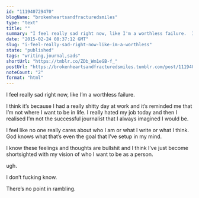 ```yaml
---
id: "111940729470"
blogName: "brokenheartsandfracturedsmiles"
type: "text"
title: ""
summary: "I feel really sad right now, like I'm a worthless failure.  I think it's because I had a really shitty day at work and it's..."
date: "2015-02-24 08:37:12 GMT"
slug: "i-feel-really-sad-right-now-like-im-a-worthless"
state: "published"
tags: "writing,journal,sads"
shortUrl: "https://tmblr.co/ZDb_Wm1eGB-f_"
postUrl: "https://brokenheartsandfracturedsmiles.tumblr.com/post/111940729470/i-feel-really-sad-right-now-like-im-a-worthless"
noteCount: "2"
format: "html"
---
```


I feel really sad right now, like I’m a worthless failure. 

I think it’s because I had a really shitty day at work and it’s reminded me that I’m not where I want to be in life. I really hated my job today and then I realised I’m not the successful journalist that I always imagined I would be. 

I feel like no one really cares about who I am or what I write or what I think. God knows what that’s even the goal that I’ve setup in my mind. 

I know these feelings and thoughts are bullshit and I think I’ve just become shortsighted with my vision of who I want to be as a person. 

ugh. 

I don’t fucking know. 

There’s no point in rambling.